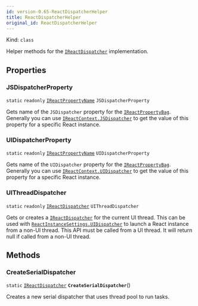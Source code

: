 ```yaml
---
id: version-0.65-ReactDispatcherHelper
title: ReactDispatcherHelper
original_id: ReactDispatcherHelper
---
```


Kind: `class`



Helper methods for the [`IReactDispatcher`](IReactDispatcher) implementation.

## Properties
### JSDispatcherProperty
`static`   `readonly`  [`IReactPropertyName`](IReactPropertyName) `JSDispatcherProperty`

Gets name of the `JSDispatcher` property for the [`IReactPropertyBag`](IReactPropertyBag).
Generally you can use [`IReactContext.JSDispatcher`](IReactContext#jsdispatcher) to get the value of this property for a specific React instance.

### UIDispatcherProperty
`static`   `readonly`  [`IReactPropertyName`](IReactPropertyName) `UIDispatcherProperty`

Gets name of the `UIDispatcher` property for the [`IReactPropertyBag`](IReactPropertyBag).
Generally you can use [`IReactContext.UIDispatcher`](IReactContext#uidispatcher) to get the value of this property for a specific React instance.

### UIThreadDispatcher
`static`   `readonly`  [`IReactDispatcher`](IReactDispatcher) `UIThreadDispatcher`

Gets or creates a [`IReactDispatcher`](IReactDispatcher) for the current UI thread.
This can be used with [`ReactInstanceSettings.UIDispatcher`](ReactInstanceSettings#uidispatcher) to launch a React instance from a non-UI thread. This API must be called from a UI thread. It will return null if called from a non-UI thread.



## Methods
### CreateSerialDispatcher
`static` [`IReactDispatcher`](IReactDispatcher) **`CreateSerialDispatcher`**()

Creates a new serial dispatcher that uses thread pool to run tasks.




